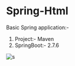 # Spring-Html
Basic Spring application:-
<ol>
  <li>Project:- Maven</li>
  <li>SpringBoot:- 2.7.6</li>
</ol>

![s](https://github.com/annanya-mathur/Spring-Html/assets/68476475/0b6ceab0-6e6c-4435-b08c-0bb01b387c34)


